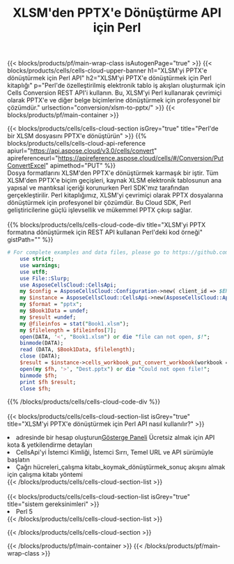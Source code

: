 ﻿---
title:  XLSM'den PPTX'e Dönüştürme API için Perl
description:  XLSM biçim dosyasını PPTX biçim dosyasına dönüştürmek için Perl için Aspose.Cells Cloud SDK'yı kullanma.
url: /tr/perl/conversion/xlsm-to-pptx/
---
{{< blocks/products/pf/main-wrap-class isAutogenPage="true" >}}
{{< blocks/products/cells/cells-cloud-upper-banner h1="XLSM\'yi PPTX\'e dönüştürmek için Perl API" h2="XLSM\'yi PPTX\'e dönüştürmek için Perl kitaplığı" p="Perl\'de özelleştirilmiş elektronik tablo iş akışları oluşturmak için Cells Conversion REST API\'i kullanın. Bu, XLSM\'yi Perl kullanarak çevrimiçi olarak PPTX\'e ve diğer belge biçimlerine dönüştürmek için profesyonel bir çözümdür." urlsection="conversion/xlsm-to-pptx/" >}}
{{< blocks/products/pf/main-container >}}

{{< blocks/products/cells/cells-cloud-section isGrey="true" title="Perl\'de bir XLSM dosyasını PPTX\'e dönüştürün" >}}
{{% blocks/products/cells/cells-cloud-api-reference apiurl="https://api.aspose.cloud/v3.0/cells/convert" apireferenceurl="https://apireference.aspose.cloud/cells/#/Conversion/PutConvertExcel" apimethod="PUT" %}}
<br/>
Dosya formatlarını XLSM'den PPTX'e dönüştürmek karmaşık bir iştir. Tüm XLSM'den PPTX'e biçim geçişleri, kaynak XLSM elektronik tablosunun ana yapısal ve mantıksal içeriği korunurken Perl SDK'mız tarafından gerçekleştirilir. Perl kitaplığımız, XLSM'yi çevrimiçi olarak PPTX dosyalarına dönüştürmek için profesyonel bir çözümdür. Bu Cloud SDK, Perl geliştiricilerine güçlü işlevsellik ve mükemmel PPTX çıkışı sağlar.
<br/>
<br/>
{{% blocks/products/cells/cells-cloud-code-div title="XLSM\'yi PPTX formatına dönüştürmek için REST API kullanan Perl\'deki kod örneği" gistPath="" %}}
 
```perl
# For complete examples and data files, please go to https://github.com/aspose-cells-cloud/aspose-cells-cloud-perl/
    use strict;
    use warnings;
    use utf8; 
    use File::Slurp;
    use AsposeCellsCloud::CellsApi;
    my $config = AsposeCellsCloud::Configuration->new( client_id => $ENV{'ProductClientId'}, client_secret => $ENV{'ProductClientSecret'});
    my $instance = AsposeCellsCloud::CellsApi->new(AsposeCellsCloud::ApiClient->new( $config));
    my $format = "pptx";
    my $Book1Data = undef;
    my $result =undef;
    my @fileinfos = stat("Book1.xlsm");
    my $filelength = $fileinfos[7];
    open(DATA, '<', "Book1.xlsm") or die "file can not open, $!";
    binmode(DATA);
    read (DATA, $Book1Data, $filelength);
    close (DATA); 
    $result = $instance->cells_workbook_put_convert_workbook(workbook => $Book1Data, format => $format);
    open(my $fh, '>', "Dest.pptx") or die "Could not open file!";
    binmode $fh;
    print $fh $result;
    close $fh;
```
 
{{% /blocks/products/cells/cells-cloud-code-div %}}
<br/>
<br/>
{{< blocks/products/cells/cells-cloud-section-list isGrey="true" title="XLSM\'yi PPTX\'e dönüştürmek için Perl API nasıl kullanılır?" >}}
<li> adresinde bir hesap oluşturun<a href="https://dashboard.aspose.cloud/">Gösterge Paneli</a> Ücretsiz almak için API kota & yetkilendirme detayları</li>
<li>CellsApi'yi İstemci Kimliği, İstemci Sırrı, Temel URL ve API sürümüyle başlatın</li>
<li>Çağrı hücreleri_çalışma kitabı_koymak_dönüştürmek_sonuç akışını almak için çalışma kitabı yöntemi</li>
{{< /blocks/products/cells/cells-cloud-section-list >}}
<br/>
<br/>
{{< blocks/products/cells/cells-cloud-section-list isGrey="true" title="sistem gereksinimleri" >}}
<li>Perl 5</li>
{{< /blocks/products/cells/cells-cloud-section-list >}}

{{< /blocks/products/cells/cells-cloud-section >}}

{{< /blocks/products/pf/main-container >}}
{{< /blocks/products/pf/main-wrap-class >}}
